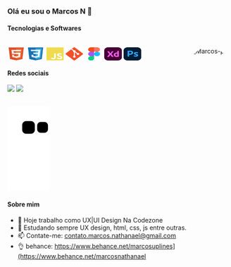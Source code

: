 ### Olá eu sou o Marcos N 👋

<h4>Tecnologias e Softwares</h4>
<div style="display: inline_block"><br>
  <img align="center" alt="HTML" height="30" width="40" src="https://raw.githubusercontent.com/devicons/devicon/master/icons/html5/html5-original.svg">
  <img align="center" alt="CSS" height="30" width="40" src="https://raw.githubusercontent.com/devicons/devicon/master/icons/css3/css3-original.svg">
  <img align="center" alt="Js" height="30" width="40" src="https://raw.githubusercontent.com/devicons/devicon/master/icons/javascript/javascript-plain.svg">
  <img align="right" alt="Marcos-pic" height="150" style="border-radius:50px;" src="https://avatars.githubusercontent.com/u/82640172?v=4">
  <img align="center" alt="Git" height="30" width="40" src="https://raw.githubusercontent.com/devicons/devicon/master/icons/git/git-original.svg">
  <img align="center" alt="Figma" height="30" width="40" src="https://raw.githubusercontent.com/devicons/devicon/master/icons/figma/figma-original.svg">
    <img align="center" alt="Adobe XD" height="30" width="40" src="https://github.com/tandpfun/skill-icons/blob/main/icons/XD.svg">
     <img align="center" alt="Adobe Photoshop" height="30" width="40" src="https://github.com/tandpfun/skill-icons/blob/main/icons/Photoshop.svg">
</div>
<h4>Redes sociais</h4>

<div> 
  <a href = "mailto:contato.marcos.nathanael@gmail.com"><img src="https://img.shields.io/badge/-Gmail-%23333?style=for-the-badge&logo=gmail&logoColor=white" target="_blank"></a>
  <a href=https://www.linkedin.com/in/marcos-nathanael-b39936196" target="_blank"><img src="https://img.shields.io/badge/-LinkedIn-%230077B5?style=for-the-badge&logo=linkedin&logoColor=white"_blank"></a> 
</div>
<h2 dir="auto"></h2>

<div>

![Snake animation](https://github.com/RazielID752/RazielID752/blob/output/github-contribution-grid-snake.svg)

</div>

<h4>Sobre mim</h4>

- 🔭 Hoje trabalho como UX|UI Design Na Codezone
- 🌱 Estudando sempre UX design, html, css, js entre outras.
- 📫 Contate-me: contato.marcos.nathanael@gmail.com
- 👌 behance: https://www.behance.net/marcosuplines](https://www.behance.net/marcosnathanael
